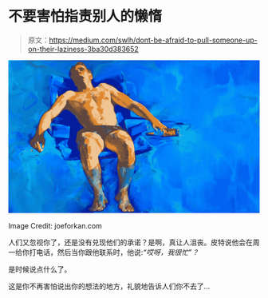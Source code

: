 # 不要害怕指责别人的懒惰

> 原文：<https://medium.com/swlh/dont-be-afraid-to-pull-someone-up-on-their-laziness-3ba30d383652>

![](img/651ce8d54118df5fb5c0901638610899.png)

Image Credit: joeforkan.com

人们又忽视你了，还是没有兑现他们的承诺？是啊，真让人沮丧。皮特说他会在周一给你打电话，然后当你跟他联系时，他说:*“哎呀，我很忙”？*

是时候说点什么了。

这是你不再害怕说出你的想法的地方，礼貌地告诉人们你不去了…